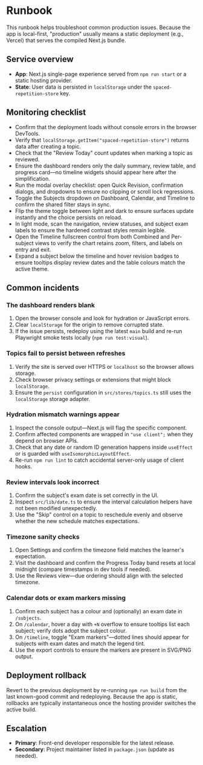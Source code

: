 # Runbook

This runbook helps troubleshoot common production issues. Because the app is local-first, "production" usually means a static deployment (e.g., Vercel) that serves the compiled Next.js bundle.

## Service overview

- **App**: Next.js single-page experience served from `npm run start` or a static hosting provider.
- **State**: User data is persisted in `localStorage` under the `spaced-repetition-store` key.

## Monitoring checklist

- Confirm that the deployment loads without console errors in the browser DevTools.
- Verify that `localStorage.getItem("spaced-repetition-store")` returns data after creating a topic.
- Check that the "Review Today" count updates when marking a topic as reviewed.
- Ensure the dashboard renders only the daily summary, review table, and progress card—no timeline widgets should appear here after the simplification.
- Run the modal overlay checklist: open Quick Revision, confirmation dialogs, and dropdowns to ensure no clipping or scroll lock regressions.
- Toggle the Subjects dropdown on Dashboard, Calendar, and Timeline to confirm the shared filter stays in sync.
- Flip the theme toggle between light and dark to ensure surfaces update instantly and the choice persists on reload.
- In light mode, scan the navigation, review statuses, and subject exam labels to ensure the hardened contrast styles remain legible.
- Open the Timeline fullscreen control from both Combined and Per-subject views to verify the chart retains zoom, filters, and labels on entry and exit.
- Expand a subject below the timeline and hover revision badges to ensure tooltips display review dates and the table colours match the active theme.

## Common incidents

### The dashboard renders blank

1. Open the browser console and look for hydration or JavaScript errors.
2. Clear `localStorage` for the origin to remove corrupted state.
3. If the issue persists, redeploy using the latest `main` build and re-run Playwright smoke tests locally (`npm run test:visual`).

### Topics fail to persist between refreshes

1. Verify the site is served over HTTPS or `localhost` so the browser allows storage.
2. Check browser privacy settings or extensions that might block `localStorage`.
3. Ensure the `persist` configuration in `src/stores/topics.ts` still uses the `localStorage` storage adapter.

### Hydration mismatch warnings appear

1. Inspect the console output—Next.js will flag the specific component.
2. Confirm affected components are wrapped in `"use client";` when they depend on browser APIs.
3. Check that any date or random ID generation happens inside `useEffect` or is guarded with `useIsomorphicLayoutEffect`.
4. Re-run `npm run lint` to catch accidental server-only usage of client hooks.

### Review intervals look incorrect

1. Confirm the subject's exam date is set correctly in the UI.
2. Inspect `src/lib/date.ts` to ensure the interval calculation helpers have not been modified unexpectedly.
3. Use the "Skip" control on a topic to reschedule evenly and observe whether the new schedule matches expectations.

### Timezone sanity checks

1. Open Settings and confirm the timezone field matches the learner's expectation.
2. Visit the dashboard and confirm the Progress Today band resets at local midnight (compare timestamps in dev tools if needed).
3. Use the Reviews view—due ordering should align with the selected timezone.

### Calendar dots or exam markers missing

1. Confirm each subject has a colour and (optionally) an exam date in `/subjects`.
2. On `/calendar`, hover a day with `+N` overflow to ensure tooltips list each subject; verify dots adopt the subject colour.
3. On `/timeline`, toggle "Exam markers"—dotted lines should appear for subjects with exam dates and match the legend tint.
4. Use the export controls to ensure the markers are present in SVG/PNG output.

## Deployment rollback

Revert to the previous deployment by re-running `npm run build` from the last known-good commit and redeploying. Because the app is static, rollbacks are typically instantaneous once the hosting provider switches the active build.

## Escalation

- **Primary**: Front-end developer responsible for the latest release.
- **Secondary**: Project maintainer listed in `package.json` (update as needed).
